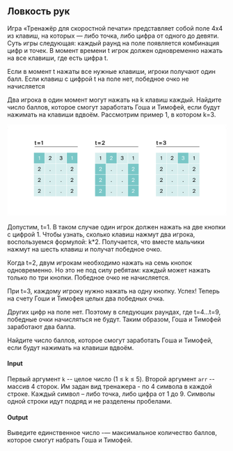 ## Ловкость рук

Игра «Тренажёр для скоростной печати» представляет собой поле 4x4 из клавиш, на которых — либо точка, либо цифра от одного до девяти. Суть игры следующая: каждый раунд на поле появляется комбинация цифр и точек. В момент времени t игрок должен одновременно нажать на все клавиши, где есть цифра t.

Если в момент t нажаты все нужные клавиши, игроки получают один балл. Если клавиш с цифрой t на поле нет, победное очко не начисляется

Два игрока в один момент могут нажать на k клавиш каждый. Найдите число баллов, которое смогут заработать Гоша и Тимофей, если будут нажимать на клавиши вдвоём. Рассмотрим пример 1, в котором k=3.

![Statement example](img1.png)

Допустим, t=1. В таком случае один игрок должен нажать на две кнопки с цифрой 1. Чтобы узнать, сколько клавиш нажмут два игрока, воспользуемся формулой: k*2. Получается, что вместе мальчики нажмут на шесть клавиш и получат победное очко.

Когда t=2, двум игрокам необходимо нажать на семь кнопок одновременно. Но это не под силу ребятам: каждый может нажать только по три кнопки. Победное очко не начисляется.

При t=3, каждому игроку нужно нажать на одну кнопку. Успех! Теперь на счету Гоши и Тимофея целых два победных очка.

Других цифр на поле нет. Поэтому в следующих раундах, где t=4...t=9, победные очки начисляться не будут. Таким образом, Гоша и Тимофей заработают два балла.

Найдите число баллов, которое смогут заработать Гоша и Тимофей, если будут нажимать на клавиши вдвоём.

#### Input

Первый аргумент `k` -- целое число (1 ≤ k ≤ 5).
Второй аргумент `arr` -- массив 4 сторок. Им задан вид тренажера - по 4 символа в каждой строке. Каждый символ – либо точка, либо цифра от 1 до 9. Символы одной строки идут подряд и не разделены пробелами.

#### Output

Выведите единственное число -— максимальное количество баллов, которое смогут набрать Гоша и Тимофей.
